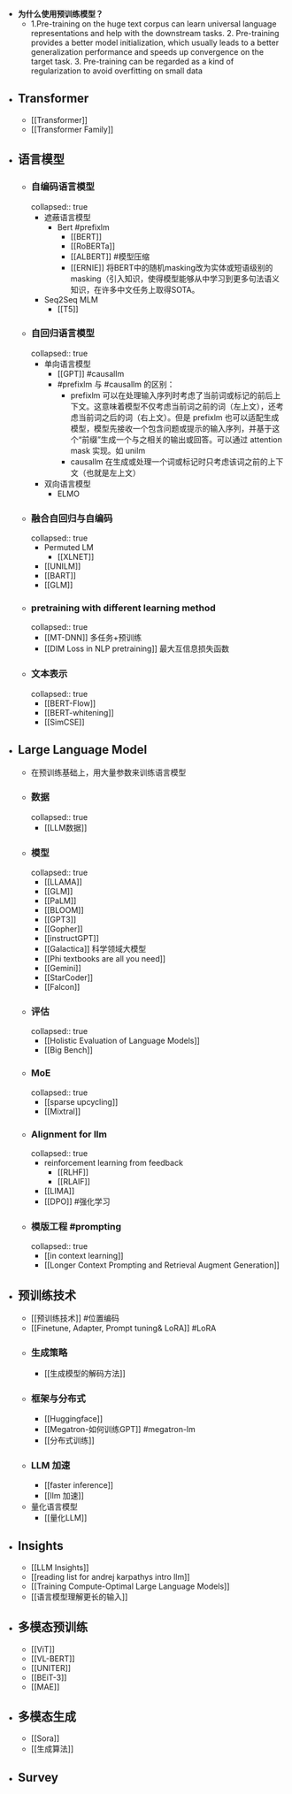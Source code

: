 - **为什么使用预训练模型？**
	- 1.Pre-training on the huge text corpus can learn universal language representations and help with the downstream tasks.
	  2. Pre-training provides a better model initialization, which usually leads to a better generalization performance and speeds up convergence on the target task.
	  3. Pre-training can be regarded as a kind of regularization to avoid overfitting on small data
- ## Transformer
	- [[Transformer]]
	- [[Transformer Family]]
- ## 语言模型
	- ### 自编码语言模型
	  collapsed:: true
		- 遮蔽语言模型
			- Bert #prefixlm
				- [[BERT]]
				- [[RoBERTa]]
				- [[ALBERT]]  #模型压缩
				- [[ERNIE]] 将BERT中的随机masking改为实体或短语级别的masking（引入知识，使得模型能够从中学习到更多句法语义知识，在许多中文任务上取得SOTA。
		- Seq2Seq MLM
			- [[T5]]
	- ### 自回归语言模型
	  collapsed:: true
		- 单向语言模型
			- [[GPT]] #causallm
			- #prefixlm 与 #causallm 的区别：
				- prefixlm 可以在处理输入序列时考虑了当前词或标记的前后上下文。这意味着模型不仅考虑当前词之前的词（左上文），还考虑当前词之后的词（右上文）。但是 prefixlm 也可以适配生成模型，模型先接收一个包含问题或提示的输入序列，并基于这个“前缀”生成一个与之相关的输出或回答。可以通过 attention mask 实现。如 unilm
				- causallm 在生成或处理一个词或标记时只考虑该词之前的上下文（也就是左上文）
		- 双向语言模型
			- ELMO
	- ### 融合自回归与自编码
	  collapsed:: true
		- Permuted LM
			- [[XLNET]]
		- [[UNILM]]
		- [[BART]]
		- [[GLM]]
	- ### pretraining with different learning method
	  collapsed:: true
		- [[MT-DNN]] 多任务+预训练
		- [[DIM Loss in NLP pretraining]] 最大互信息损失函数
	- ### 文本表示
	  collapsed:: true
		- [[BERT-Flow]]
		- [[BERT-whitening]]
		- [[SimCSE]]
- ## Large Language Model
	- 在预训练基础上，用大量参数来训练语言模型
	- ### 数据
	  collapsed:: true
		- [[LLM数据]]
	- ### 模型
	  collapsed:: true
		- [[LLAMA]]
		- [[GLM]]
		- [[PaLM]]
		- [[BLOOM]]
		- [[GPT3]]
		- [[Gopher]]
		- [[instructGPT]]
		- [[Galactica]] 科学领域大模型
		- [[Phi textbooks are all you need]]
		- [[Gemini]]
		- [[StarCoder]]
		- [[Falcon]]
	- ### 评估
	  collapsed:: true
		- [[Holistic Evaluation of Language Models]]
		- [[Big Bench]]
	- ### MoE
	  collapsed:: true
		- [[sparse upcycling]]
		- [[Mixtral]]
	- ### Alignment for llm
	  collapsed:: true
		- reinforcement learning from feedback
			- [[RLHF]]
			- [[RLAIF]]
		- [[LIMA]]
		- [[DPO]] #强化学习
	- ### 模版工程 #prompting
	  collapsed:: true
		- [[in context learning]]
		- [[Longer Context Prompting and Retrieval Augment Generation]]
- ## 预训练技术
	- [[预训练技术]]  #位置编码
	- [[Finetune, Adapter, Prompt tuning& LoRA]] #LoRA
	- ### 生成策略
		- [[生成模型的解码方法]]
	- ### 框架与分布式
		- [[Huggingface]]
		- [[Megatron-如何训练GPT]] #megatron-lm
		- [[分布式训练]]
	- ### LLM 加速
		- [[faster inference]]
		- [[llm 加速]]
	- 量化语言模型
		- [[量化LLM]]
- ## Insights
	- [[LLM Insights]]
	- [[reading list for andrej karpathys intro llm]]
	- [[Training Compute-Optimal Large Language Models]]
	- [[语言模型理解更长的输入]]
- ## 多模态预训练
	- [[ViT]]
	- [[VL-BERT]]
	- [[UNITER]]
	- [[BEiT-3]]
	- [[MAE]]
- ## 多模态生成
	- [[Sora]]
	- [[生成算法]]
- ## Survey